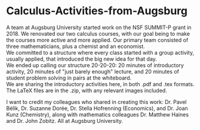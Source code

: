 # Calculus-Activities-from-Augsburg

A team at Augsburg University started work on the NSF SUMMIT-P grant in 2018.  We renovated our two calculus courses, with our goal being to make the courses more active and more applied. Our primary team consisted of three mathematicians, plus a chemist and an economist.  
We committed to a structure where every class started with a group activity, usually applied, that introduced the big new idea for that day.  
We ended up calling our structure 20-20-20: 20 minutes of introductory activity, 20 minutes of "just barely enough" lecture, and 20 minutes of student problem solving in pairs at the whiteboard.  
We are sharing the introductory activities here, in both .pdf and .tex formats.  The LaTeX files are in the .zip, with any relevant images included.  

I want to credit my colleagues who shared in creating this work: Dr. Pavel Bėlìk, Dr. Suzanne Dorée, Dr. Stella Hofrenning (Economics), and Dr. Joan Kunz (Chemistry), along with mathematics colleagues Dr. Matthew Haines and Dr. John Zobitz.  All at Augsburg University.  
